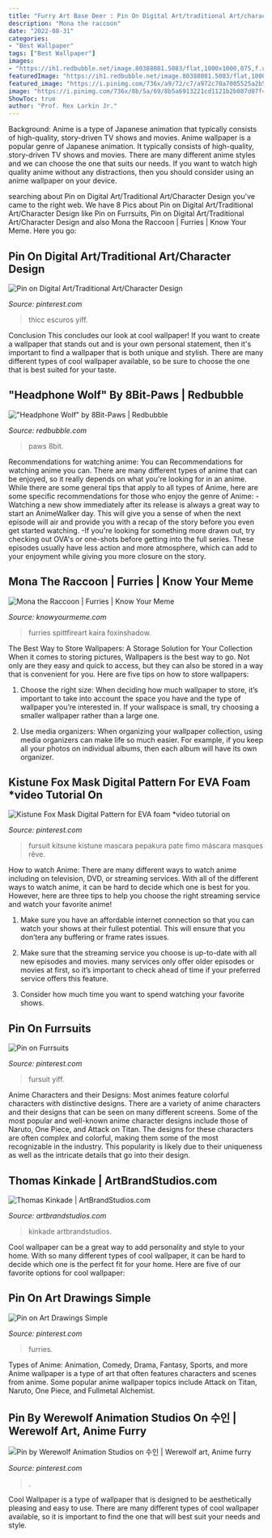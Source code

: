 ```yaml
---
title: "Furry Art Base Deer : Pin On Digital Art/traditional Art/character Design"
description: "Mona the raccoon"
date: "2022-08-31"
categories:
- "Best Wallpaper"
tags: ["Best Wallpaper"]
images:
- "https://ih1.redbubble.net/image.80388081.5083/flat,1000x1000,075,f.u6.jpg"
featuredImage: "https://ih1.redbubble.net/image.80388081.5083/flat,1000x1000,075,f.u6.jpg"
featured_image: "https://i.pinimg.com/736x/a9/72/c7/a972c70a7005525a2b5f054faaba9498.jpg"
image: "https://i.pinimg.com/736x/8b/5a/69/8b5a6913221cd1121b2b087d07f40929.jpg"
ShowToc: true
author: "Prof. Rex Larkin Jr."
---
```



Background: Anime is a type of Japanese animation that typically consists of high-quality, story-driven TV shows and movies.
Anime wallpaper is a popular genre of Japanese animation. It typically consists of high-quality, story-driven TV shows and movies. There are many different anime styles and we can choose the one that suits our needs. If you want to watch high quality anime without any distractions, then you should consider using an anime wallpaper on your device.

	

		
searching about Pin on Digital Art/Traditional Art/Character Design you've came to the right web. We have 8 Pics about Pin on Digital Art/Traditional Art/Character Design like Pin on Furrsuits, Pin on Digital Art/Traditional Art/Character Design and also Mona the Raccoon | Furries | Know Your Meme. Here you go:
		
    
## Pin On Digital Art/Traditional Art/Character Design

<img loading=lazy src="https://i.pinimg.com/736x/8b/5a/69/8b5a6913221cd1121b2b087d07f40929.jpg" onerror="this.onerror=null;this.src='https://tse3.mm.bing.net/th?id=OIP.Dq5Wpw4gL0OjOIhxxboy-QHaNg&amp;pid=15.1';" alt="Pin on Digital Art/Traditional Art/Character Design">

_Source: pinterest.com_

>thicc escuros yiff. 

	

Conclusion
This concludes our look at cool wallpaper! If you want to create a wallpaper that stands out and is your own personal statement, then it's important to find a wallpaper that is both unique and stylish. There are many different types of cool wallpaper available, so be sure to choose the one that is best suited for your taste.

    
## &quot;Headphone Wolf&quot; By 8Bit-Paws | Redbubble

<img loading=lazy src="https://ih1.redbubble.net/image.80388081.5083/flat,1000x1000,075,f.u6.jpg" onerror="this.onerror=null;this.src='https://tse3.mm.bing.net/th?id=OIP.lVajK6Fqxt-_QfTLSBMyKQHaJ4&amp;pid=15.1';" alt="&quot;Headphone Wolf&quot; by 8Bit-Paws | Redbubble">

_Source: redbubble.com_

>paws 8bit. 

	

Recommendations for watching anime: You can
Recommendations for watching anime you can. There are many different types of anime that can be enjoyed, so it really depends on what you're looking for in an anime. While there are some general tips that apply to all types of Anime, here are some specific recommendations for those who enjoy the genre of Anime: 
-Watching a new show immediately after its release is always a great way to start an AnimeWalker day. This will give you a sense of when the next episode will air and provide you with a recap of the story before you even get started watching. 
-If you're looking for something more drawn out, try checking out OVA's or one-shots before getting into the full series. These episodes usually have less action and more atmosphere, which can add to your enjoyment while giving you more closure on the story.

    
## Mona The Raccoon | Furries | Know Your Meme

<img loading=lazy src="http://i2.kym-cdn.com/photos/images/original/000/573/534/a1d.png" onerror="this.onerror=null;this.src='https://tse4.mm.bing.net/th?id=OIP.m4crhmSfPSx7dCPXRYgm2wHaKj&amp;pid=15.1';" alt="Mona the Raccoon | Furries | Know Your Meme">

_Source: knowyourmeme.com_

>furries spittfireart kaira foxinshadow. 

	

The Best Way to Store Wallpapers: A Storage Solution for Your Collection
When it comes to storing pictures, Wallpapers is the best way to go. Not only are they easy and quick to access, but they can also be stored in a way that is convenient for you. Here are five tips on how to store wallpapers:
1) Choose the right size: When deciding how much wallpaper to store, it’s important to take into account the space you have and the type of wallpaper you’re interested in. If your wallspace is small, try choosing a smaller wallpaper rather than a large one.

2) Use media organizers: When organizing your wallpaper collection, using media organizers can make life so much easier. For example, if you keep all your photos on individual albums, then each album will have its own organizer.

    
## Kistune Fox Mask Digital Pattern For EVA Foam *video Tutorial On

<img loading=lazy src="https://i.pinimg.com/736x/ed/6b/7e/ed6b7e02a5684dee1d5d9953e3b978f0.jpg" onerror="this.onerror=null;this.src='https://tse4.mm.bing.net/th?id=OIP.FNUibAic5Hdg_HMX3qR-_wHaLH&amp;pid=15.1';" alt="Kistune Fox Mask Digital Pattern for EVA foam *video tutorial on">

_Source: pinterest.com_

>fursuit kitsune kistune mascara pepakura pate fimo máscara masques rêve. 

	

How to watch Anime: There are many different ways to watch anime including on television, DVD, or streaming services.
With all of the different ways to watch anime, it can be hard to decide which one is best for you. However, here are three tips to help you choose the right streaming service and watch your favorite anime!
1. Make sure you have an affordable internet connection so that you can watch your shows at their fullest potential. This will ensure that you don’tera any buffering or frame rates issues.

2. Make sure that the streaming service you choose is up-to-date with all new episodes and movies. many services only offer older episodes or movies at first, so it’s important to check ahead of time if your preferred service offers this feature.

3. Consider how much time you want to spend watching your favorite shows.

    
## Pin On Furrsuits

<img loading=lazy src="https://i.pinimg.com/736x/30/0c/11/300c1118804faa4dcb57b951d699eacb.jpg" onerror="this.onerror=null;this.src='https://tse3.mm.bing.net/th?id=OIP.CEqd892-KfUSSZfMSusBmgHaMm&amp;pid=15.1';" alt="Pin on Furrsuits">

_Source: pinterest.com_

>fursuit yiff. 

	

Anime Characters and their Designs: Most animes feature colorful characters with distinctive designs.
There are a variety of anime characters and their designs that can be seen on many different screens. Some of the most popular and well-known anime character designs include those of Naruto, One Piece, and Attack on Titan. The designs for these characters are often complex and colorful, making them some of the most recognizable in the industry. This popularity is likely due to their uniqueness as well as the intricate details that go into their design.

    
## Thomas Kinkade | ArtBrandStudios.com

<img loading=lazy src="https://artbrandstudios.com/wp-content/uploads/2015/07/deercr.jpg" onerror="this.onerror=null;this.src='https://tse2.mm.bing.net/th?id=OIP.2Mvyh-mrCl0djlucVUnL4QHaFi&amp;pid=15.1';" alt="Thomas Kinkade | ArtBrandStudios.com">

_Source: artbrandstudios.com_

>kinkade artbrandstudios. 

	

Cool wallpaper can be a great way to add personality and style to your home. With so many different types of cool wallpaper, it can be hard to decide which one is the perfect fit for your home. Here are five of our favorite options for cool wallpaper: 

    
## Pin On Art Drawings Simple

<img loading=lazy src="https://i.pinimg.com/736x/e8/a9/c1/e8a9c1b0655d38e88b846a613c3fa908.jpg" onerror="this.onerror=null;this.src='https://tse3.mm.bing.net/th?id=OIP.Fwr4nIg7U-u5HawCQ-nL3wHaJ3&amp;pid=15.1';" alt="Pin on Art Drawings Simple">

_Source: pinterest.com_

>furries. 

	

Types of Anime: Animation, Comedy, Drama, Fantasy, Sports, and more
Anime wallpaper is a type of art that often features characters and scenes from anime. Some popular anime wallpaper topics include Attack on Titan, Naruto, One Piece, and Fullmetal Alchemist.

    
## Pin By Werewolf Animation Studios On 수인 | Werewolf Art, Anime Furry

<img loading=lazy src="https://i.pinimg.com/736x/a9/72/c7/a972c70a7005525a2b5f054faaba9498.jpg" onerror="this.onerror=null;this.src='https://tse4.mm.bing.net/th?id=OIP.xVrreFHMMtiQci4e3SxtZQHaJV&amp;pid=15.1';" alt="Pin by Werewolf Animation Studios on 수인 | Werewolf art, Anime furry">

_Source: pinterest.com_

>. 

	

Cool Wallpaper is a type of wallpaper that is designed to be aesthetically pleasing and easy to use. There are many different types of cool wallpaper available, so it is important to find the one that will best suit your needs and style.

